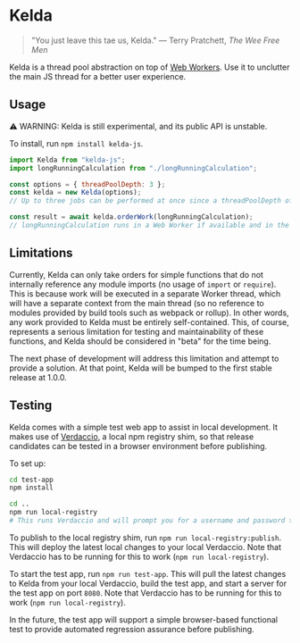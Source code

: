 # Kelda

> "You just leave this tae us, Kelda."
> ― Terry Pratchett, _The Wee Free Men_

Kelda is a thread pool abstraction on top of [Web Workers](https://developer.mozilla.org/en-US/docs/Web/API/Web_Workers_API/Using_web_workers). Use it to unclutter the main JS thread for a better user experience.

## Usage

⚠️ WARNING: Kelda is still experimental, and its public API is unstable.

To install, run `npm install kelda-js`.

```js
import Kelda from "kelda-js";
import longRunningCalculation from "./longRunningCalculation";

const options = { threadPoolDepth: 3 };
const kelda = new Kelda(options);
// Up to three jobs can be performed at once since a threadPoolDepth of 3 was specified.

const result = await kelda.orderWork(longRunningCalculation);
// longRunningCalculation runs in a Web Worker if available and in the main thread if not.
```

## Limitations

Currently, Kelda can only take orders for simple functions that do not internally reference any module imports (no usage of `import` or `require`). This is because work will be executed in a separate Worker thread, which will have a separate context from the main thread (so no reference to modules provided by build tools such as webpack or rollup). In other words, any work provided to Kelda must be entirely self-contained. This, of course, represents a serious limitation for testing and maintainability of these functions, and Kelda should be considered in "beta" for the time being.

The next phase of development will address this limitation and attempt to provide a solution. At that point, Kelda will be bumped to the first stable release at 1.0.0.

## Testing

Kelda comes with a simple test web app to assist in local development. It makes use of [Verdaccio](https://github.com/verdaccio/verdaccio), a local npm registry shim, so that release candidates can be tested in a browser environment before publishing.

To set up:

```bash
cd test-app
npm install

cd ..
npm run local-registry
# This runs Verdaccio and will prompt you for a username and password to use for the registry shim
```

To publish to the local registry shim, run `npm run local-registry:publish`. This will deploy the latest local changes to your local Verdaccio. Note that Verdaccio has to be running for this to work (`npm run local-registry`).

To start the test app, run `npm run test-app`. This will pull the latest changes to Kelda from your local Verdaccio, build the test app, and start a server for the test app on port `8080`. Note that Verdaccio has to be running for this to work (`npm run local-registry`).

In the future, the test app will support a simple browser-based functional test to provide automated regression assurance before publishing.
